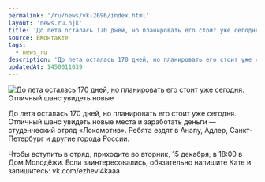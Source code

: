 ```yaml
---
permalink: '/ru/news/vk-2696/index.html'
layout: 'news.ru.njk'
title: 'До лета осталась 170 дней, но планировать его стоит уже сегодня.'
source: ВКонтакте
tags:
  - news_ru
description: 'До лета осталась 170 дней, но планировать его стоит уже сегодня.'
updatedAt: 1450011039
---
```

![До лета осталась 170 дней, но планировать его стоит уже сегодня. Отличный шанс увидеть новые](https://sun9-34.userapi.com/impf/c622124/v622124535/46f20/agHI077D6Zw.jpg?size=960x960&quality=96&proxy=1&sign=1399f28967a8160e0e1ef4953cc82a4c&c_uniq_tag=uRLCQ6mZxnSIsflkQHlrZb_pwkAnqoXnkQ_804FFjNc&type=album)

До лета осталась 170 дней, но планировать его стоит уже сегодня. Отличный шанс увидеть новые места и заработать деньги — студенческий отряд «Локомотив». Ребята ездят в Анапу, Адлер, Санкт-Петербург и другие города России.

Чтобы вступить в отряд, приходите во вторник, 15 декабря, в 18:00 в Дом Молодёжи. Если заинтересовались, обязательно напишите Кате и запишитесь: vk.com/ezhevi4kaaa
